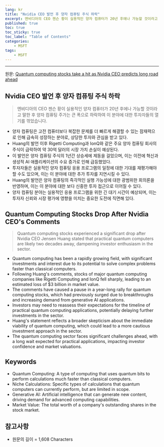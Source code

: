 ```yaml
---
lang: kr
title: "Nvidia CEO 발언 후 양자 컴퓨팅 주식 하락"
excerpt: 엔비디아의 CEO 젠슨 황이 실용적인 양자 컴퓨터가 20년 후에나 가능할 것이라고 말한 후 양자 컴퓨팅 주가는 큰 폭으로 하락하여 이 분야에 대한 투자자들의 열기를 꺾었습니다.
published: true
toc: true
toc_sticky: true
toc_label: "Table of Contents"
categories:
    - MSFT
tags:
    - MSFT
---
```


---

  원문: [Quantum computing stocks take a hit as Nvidia CEO predicts long road ahead](https://www.investing.com/news/stock-market-news/quantum-computing-stocks-take-a-hit-as-nvidia-ceo-predicts-long-road-ahead-3802820)

## Nvidia CEO 발언 후 양자 컴퓨팅 주식 하락

> 엔비디아의 CEO 젠슨 황이 실용적인 양자 컴퓨터가 20년 후에나 가능할 것이라고 말한 후 양자 컴퓨팅 주가는 큰 폭으로 하락하여 이 분야에 대한 투자자들의 열기를 꺾었습니다.


- 양자 컴퓨팅은 고전 컴퓨터보다 복잡한 문제를 더 빠르게 해결할 수 있는 잠재력으로 인해 급속히 성장하는 분야로, 상당한 투자와 관심을 받고 있다.
- Huang의 발언 이후 Rigetti Computing과 IonQ와 같은 주요 양자 컴퓨팅 회사의 주식이 급락하여 약 30억 달러의 시장 가치 손실이 예상된다.
- 이 발언은 양자 컴퓨팅 주식의 1년간 상승세에 제동을 걸었으며, 이는 이전에 혁신과 생성적 AI 애플리케이션의 수요 증가로 인해 급등했었다.
- 투자자들은 실용적인 양자 컴퓨팅 응용 프로그램의 일정에 대한 기대를 재평가해야 할 수도 있으며, 이는 이 분야에 대한 추가 투자를 지연시킬 수 있다.
- Huang의 발언은 양자 컴퓨팅의 즉각적인 실행 가능성에 대한 광범위한 회의론을 반영하며, 이는 이 분야에 대한 보다 신중한 투자 접근으로 이어질 수 있다.
- 양자 컴퓨팅 분야는 실용적인 응용 프로그램을 위한 긴 대기 시간이 예상되며, 이는 투자자 신뢰와 시장 평가에 영향을 미치는 중요한 도전에 직면해 있다.

## Quantum Computing Stocks Drop After Nvidia CEO's Comments

> Quantum computing stocks experienced a significant drop after Nvidia CEO Jensen Huang stated that practical quantum computers are likely two decades away, dampening investor enthusiasm in the sector.


- Quantum computing has been a rapidly growing field, with significant investments and interest due to its potential to solve complex problems faster than classical computers.
- Following Huang's comments, stocks of major quantum computing companies like Rigetti Computing and IonQ fell sharply, leading to an estimated loss of $3 billion in market value.
- The comments have caused a pause in a year-long rally for quantum computing stocks, which had previously surged due to breakthroughs and increasing demand from generative AI applications.
- Investors may need to reassess their expectations for the timeline of practical quantum computing applications, potentially delaying further investments in the sector.
- Huang's statement reflects a broader skepticism about the immediate viability of quantum computing, which could lead to a more cautious investment approach in the sector.
- The quantum computing sector faces significant challenges ahead, with a long wait expected for practical applications, impacting investor confidence and market valuations.

## Keywords

- Quantum Computing: A type of computing that uses quantum bits to perform calculations much faster than classical computers.
- Niche Calculations: Specific types of calculations that quantum computers can currently perform, but are limited in scope.
- Generative AI: Artificial intelligence that can generate new content, driving demand for advanced computing capabilities.
- Market Value: The total worth of a company's outstanding shares in the stock market.

## 참고사항

- 원문의 길이 = 1,608 Characters

